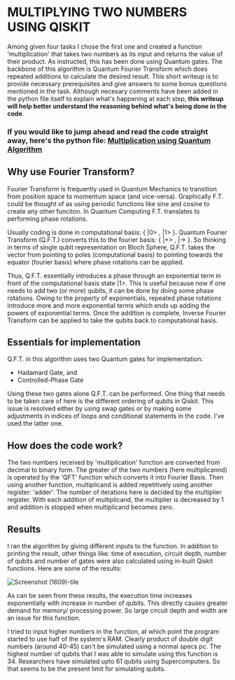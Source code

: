 # MULTIPLYING TWO NUMBERS USING QISKIT

Among given four tasks I chose the first one and created a function 'multiplication' that takes two numbers as its input and returns the value of their product.
As instructed, this has been done using Quantum gates. The backbone of this algorithm is Quantum Fourier Transform which does repeated additions to calculate the desired result. This short writeup is to provide necessary prerequisites and give answers to some bonus questions mentioned in the task. Although necesary comments have been added in the python file itself to explain what's happening at each step, **this writeup will help better understand the reasoning behind what's being done in the code**.

### If you would like to jump ahead and read the code straight away, here's the python file: [Multiplication using Quantum Algorithm](https://github.com/RajatLakhera/Q.C.-Projects-Codes/blob/main/Quantum%20Multiplier.ipynb)


## Why use Fourier Transform?
Fourier Transform is frequently used in Quantum Mechanics to transition from position space to momentum space (and vice-versa). Graphically F.T. could be thought of as
using periodic functions like sine and cosine to create any other funciton. In Quantum Computing F.T. translates to performing phase rotations.

Usually coding is done in computational basis: { |0> , |1> }. Quantum Fourier Transform (Q.F.T.) converts this to the fourier basis: { |+> , |-> }. So thinking in terms
of single qubit representation on Bloch Sphere, Q.F.T. takes the vector from pointing to poles (computational basis) to pointing towards the equator (fourier basis)
where phase rotations can be applied. 

Thus, Q.F.T. essentially introduces a phase through an exponential term in front of the computational basis state |1>. This is useful because now if one needs to add two
(or more) qubits, it can be done by doing some phase rotations. Owing to the property of exponentials, repeated phase rotations introduce more and more exponential terms
which ends up adding the powers of exponential terms. Once the addition is complete, Inverse Fourier Transform can be applied to take the qubits back to computational basis.


## Essentials for implementation
Q.F.T. in this algorithm uses two Quantum gates for implementation:
- Hadamard Gate, and
- Controlled-Phase Gate
   
 Using these two gates alone Q.F.T. can be performed. One thing that needs to be taken care of here is the different ordering of qubits in Qiskit. This issue is 
 resolved either by using swap gates or by making some adjustments in indices of loops and conditional statements in the code. I've used the latter one. 


## How does the code work?
The two numbers received by 'multiplication' function are converted from decimal to binary form. The greater of the two numbers (here multiplicannd) is operated 
by the 'QFT' function which converts it into Fourier Basis. Then using another function, multiplicand is added repetitively using another register: 'adder'. The
number of iterations here is decided by the multiplier register. With each addition of multiplicand, the multiplier is decreased by 1 and addition is stopped when
multiplicand becomes zero. 

## Results
I ran the algorithm by giving different inputs to the function. In addition to printing the result, other things like: time of execution, circuit depth, number of
qubits and number of gates were also calculated using in-built Qiskit functions. Here are some of the results:

![Screenshot (1609)-tile](https://user-images.githubusercontent.com/84754754/195525217-a3f1e141-275c-49ab-9ada-37c2a4904afe.jpg)

As can be seen from these results, the execution time increases exponentially with increase in number of qubits. This directly causes greater demand for memory/
processing power. So large circuit depth and width are an issue for this function. 

I tried to input higher numbers in the function, at which point the program started to use half of the system's RAM. Clearly product of double digit numbers (around 40-45) can't be simulated using a normal specs pc. The highest number of qubits that I was able to simulate using this function is 34.  Researchers have simulated upto 61 qubits using Supercomputers. So that seems to be the present limit for simulating qubits. 
